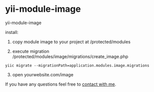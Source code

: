 yii-module-image
================

yii-module-image

install:

1. copy module image to your project at /protected/modules

2. execute migration /protected/modules/image/migrations/create_image.php
```
yiic migrate --migrationPath=application.modules.image.migrations
```

3. open yourwebsite.com/image

If you have any questions feel free to [contact with me](mailto:pavel.rybako@gmail.com "my gmail").
